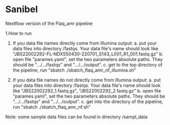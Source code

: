 # Sanibel
Nextflow version of the Flaq_amr pipeline

1.How to run
1) If you data file names directly come from Illumina output:
   a. put your data files into directory /fastqs. Your data file's name should look like "JBS22002292-FL-NDX550430-220701_S143_L001_R1_001.fastq.gz"
   b. open file "parames.yaml", set the two parameters absolute paths. They should be ".../.../fastqs" and ".../.../output".
   c. get to the top directory of the pipeline, run "sbatch ./sbatch_flaq_amr_nf_illumina.sh"

2) If you data file names do not directly come from Illumina output:
   a. put your data files into directory /fastqs. Your data file's name should look like "JBS22002292_1.fastq.gz", "JBS22002292_2.fastq.gz"
   b. open file "parames.yaml", set the two parameters absolute paths. They should be ".../.../fastqs" and ".../.../output".
   c. get into the directory of the pipeline, run "sbatch ./sbatch_flaq_amr_nf.sh"
   
Note: some sample data files can be found in directory /sampl_data
